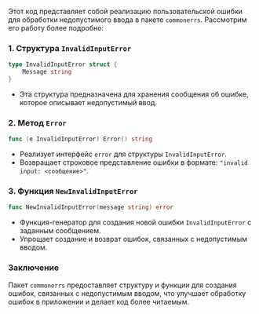 Этот код представляет собой реализацию пользовательской ошибки для обработки недопустимого ввода в пакете `commonerrs`. Рассмотрим его работу более подробно:

### 1. Структура `InvalidInputError`
```go
type InvalidInputError struct {
	Message string
}
```
- Эта структура предназначена для хранения сообщения об ошибке, которое описывает недопустимый ввод.

### 2. Метод `Error`
```go
func (e InvalidInputError) Error() string
```
- Реализует интерфейс `error` для структуры `InvalidInputError`.
- Возвращает строковое представление ошибки в формате: `"invalid input: <сообщение>"`.

### 3. Функция `NewInvalidInputError`
```go
func NewInvalidInputError(message string) error
```
- Функция-генератор для создания новой ошибки `InvalidInputError` с заданным сообщением.
- Упрощает создание и возврат ошибок, связанных с недопустимым вводом.

### Заключение
Пакет `commonerrs` предоставляет структуру и функции для создания ошибок, связанных с недопустимым вводом, что улучшает обработку ошибок в приложении и делает код более читаемым.